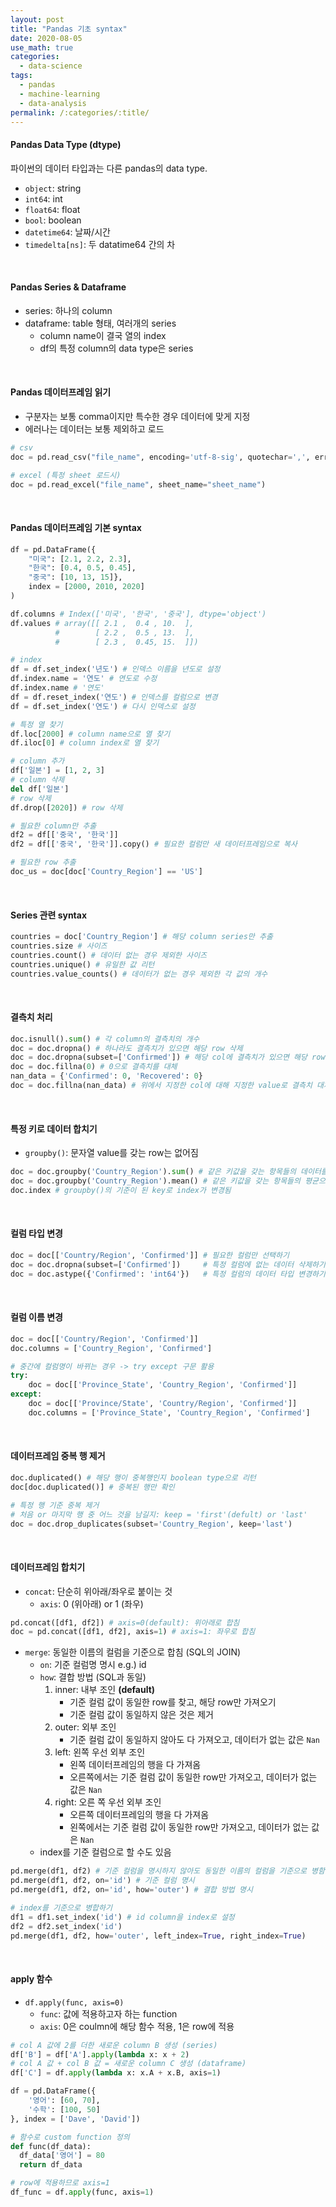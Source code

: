 ```yaml
---
layout: post
title: "Pandas 기초 syntax"
date: 2020-08-05
use_math: true
categories:
  - data-science
tags:
  - pandas
  - machine-learning
  - data-analysis
permalink: /:categories/:title/
---
```


<!-- {% include adsense.html %} -->

#### Pandas Data Type (dtype)
파이썬의 데이터 타입과는 다른 pandas의 data type.

- `object`: string
- `int64`: int
- `float64`: float
- `bool`: boolean
- `datetime64`: 날짜/시간
- `timedelta[ns]`: 두 datatime64 간의 차

<br/>

#### Pandas Series & Dataframe
- series: 하나의 column
- dataframe: table 형태, 여러개의 series
  - column name이 결국 열의 index
  - df의 특정 column의 data type은 series

<br/>

#### Pandas 데이터프레임 읽기
- 구분자는 보통 comma이지만 특수한 경우 데이터에 맞게 지정
- 에러나는 데이터는 보통 제외하고 로드

```python
# csv
doc = pd.read_csv("file_name", encoding='utf-8-sig', quotechar=',', error_bad_lines=False)

# excel (특정 sheet 로드시)
doc = pd.read_excel("file_name", sheet_name="sheet_name")
```

<br/>

#### Pandas 데이터프레임 기본 syntax

```python
df = pd.DataFrame({
    "미국": [2.1, 2.2, 2.3],
    "한국": [0.4, 0.5, 0.45],
    "중국": [10, 13, 15]},
    index = [2000, 2010, 2020]
)

df.columns # Index(['미국', '한국', '중국'], dtype='object')
df.values # array([[ 2.1 ,  0.4 , 10.  ],
          #        [ 2.2 ,  0.5 , 13.  ],
          #        [ 2.3 ,  0.45, 15.  ]])

# index  
df = df.set_index('년도') # 인덱스 이름을 년도로 설정
df.index.name = '연도' # 연도로 수정
df.index.name # '연도'
df = df.reset_index('연도') # 인덱스를 컬럼으로 변경
df = df.set_index('연도') # 다시 인덱스로 설정

# 특정 열 찾기
df.loc[2000] # column name으로 열 찾기
df.iloc[0] # column index로 열 찾기

# column 추가
df['일본'] = [1, 2, 3]
# column 삭제
del df['일본']
# row 삭제
df.drop([2020]) # row 삭제

# 필요한 column만 추출
df2 = df[['중국', '한국']]
df2 = df[['중국', '한국']].copy() # 필요한 컬럼만 새 데이터프레임으로 복사

# 필요한 row 추출
doc_us = doc[doc['Country_Region'] == 'US']
```

<br/>

#### Series 관련 syntax

```python
countries = doc['Country_Region'] # 해당 column series만 추출
countries.size # 사이즈
countries.count() # 데이터 없는 경우 제외한 사이즈
countries.unique() # 유일한 값 리턴
countries.value_counts() # 데이터가 없는 경우 제외한 각 값의 개수
```

<br/>

#### 결측치 처리

```python
doc.isnull().sum() # 각 column의 결측치의 개수
doc = doc.dropna() # 하나라도 결측치가 있으면 해당 row 삭제
doc = doc.dropna(subset=['Confirmed']) # 해당 col에 결측치가 있으면 해당 row 삭제
doc = doc.fillna(0) # 0으로 결측치를 대체
nan_data = {'Confirmed': 0, 'Recovered': 0}
doc = doc.fillna(nan_data) # 위에서 지정한 col에 대해 지정한 value로 결측치 대체
```

<br/>

#### 특정 키로 데이터 합치기
- `groupby()`: 문자열 value를 갖는 row는 없어짐

```python
doc = doc.groupby('Country_Region').sum() # 같은 키값을 갖는 항목들의 데이터를 합쳐줌
doc = doc.groupby('Country_Region').mean() # 같은 키값을 갖는 항목들의 평균으로 합침
doc.index # groupby()의 기준이 된 key로 index가 변경됨
```

<br/>

#### 컬럼 타입 변경

```python
doc = doc[['Country/Region', 'Confirmed']] # 필요한 컬럼만 선택하기
doc = doc.dropna(subset=['Confirmed'])     # 특정 컬럼에 없는 데이터 삭제하기
doc = doc.astype({'Confirmed': 'int64'})   # 특정 컬럼의 데이터 타입 변경하기
```

<br/>

#### 컬럼 이름 변경

```python
doc = doc[['Country/Region', 'Confirmed']]
doc.columns = ['Country_Region', 'Confirmed']
```

```python
# 중간에 컬럼명이 바뀌는 경우 -> try except 구문 활용
try:
    doc = doc[['Province_State', 'Country_Region', 'Confirmed']]
except:
    doc = doc[['Province/State', 'Country/Region', 'Confirmed']]
    doc.columns = ['Province_State', 'Country_Region', 'Confirmed']
```

<br/>

#### 데이터프레임 중복 행 제거

```python
doc.duplicated() # 해당 행이 중복행인지 boolean type으로 리턴
doc[doc.duplicated()] # 중복된 행만 확인

# 특정 행 기준 중복 제거
# 처음 or 마지막 행 중 어느 것을 남길지: keep = 'first'(defult) or 'last'
doc = doc.drop_duplicates(subset='Country_Region', keep='last')
```

<br/>

#### 데이터프레임 합치기
- `concat`: 단순히 위아래/좌우로 붙이는 것
  - `axis`: 0 (위아래) or 1 (좌우)

```python
pd.concat([df1, df2]) # axis=0(default): 위아래로 합침
doc = pd.concat([df1, df2], axis=1) # axis=1: 좌우로 합침
```

- `merge`: 동일한 이름의 컬럼을 기준으로 합침 (SQL의 JOIN)
  - `on`: 기준 컬럼명 명시 e.g.) id
  - `how`: 결합 방법 (SQL과 동일)
    1. inner: 내부 조인 **(default)**
       - 기준 컬럼 값이 동일한 row를 찾고, 해당 row만 가져오기
       - 기준 컬럼 값이 동일하지 않은 것은 제거
    2. outer: 외부 조인
       - 기준 컬럼 값이 동일하지 않아도 다 가져오고, 데이터가 없는 값은 `Nan`
    3. left: 왼쪽 우선 외부 조인
       - 왼쪽 데이터프레임의 행을 다 가져옴
       - 오른쪽에서는 기준 컬럼 값이 동일한 row만 가져오고, 데이터가 없는 값은 `Nan`
    4. right: 오른 쪽 우선 외부 조인
       - 오른쪽 데이터프레임의 행을 다 가져옴
       - 왼쪽에서는 기준 컬럼 값이 동일한 row만 가져오고, 데이터가 없는 값은 `Nan`
  - index를 기준 컬럼으로 할 수도 있음

```python
pd.merge(df1, df2) # 기준 컬럼을 명시하지 않아도 동일한 이름의 컬럼을 기준으로 병함함
pd.merge(df1, df2, on='id') # 기준 컬럼 명시
pd.merge(df1, df2, on='id', how='outer') # 결합 방법 명시

# index를 기준으로 병합하기
df1 = df1.set_index('id') # id column을 index로 설정
df2 = df2.set_index('id')
pd.merge(df1, df2, how='outer', left_index=True, right_index=True)
```

<br/>

#### apply 함수
- `df.apply(func, axis=0)`
  - `func`: 값에 적용하고자 하는 function
  - `axis`: 0은 coulmn에 해당 함수 적용, 1은 row에 적용

```python
# col A 값에 2를 더한 새로운 column B 생성 (series)
df['B'] = df['A'].apply(lambda x: x + 2)
# col A 값 + col B 값 = 새로운 column C 생성 (dataframe)
df['C'] = df.apply(lambda x: x.A + x.B, axis=1)
```

```python
df = pd.DataFrame({
    '영어': [60, 70],
    '수학': [100, 50]
}, index = ['Dave', 'David'])

# 함수로 custom function 정의
def func(df_data):
  df_data['영어'] = 80
  return df_data

# row에 적용하므로 axis=1
df_func = df.apply(func, axis=1)
```
